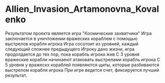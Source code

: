 # Allien_Invasion_Artamonovna_Kovalenko
Результатом проекта является игра "Космические захватчики"
Игра заключается в уничтожении вражеских кораблем с помощью выстрелов корабля игрока
Игра сосотоит из уровней, каждый следующий сложнее предыдущего
Игроку дано  жизни, игра продолдается до тех пор, пока корабль игрока жив
С 3 уровня вражеские корабли начинаеют атаковать выстрелами корабль игрока
С 5 уровня у вражескх кораблей появляются щиты, которые разбиваются выстрелом корабля игрока
При игре ведется счет, фиксируется лучший результат.
